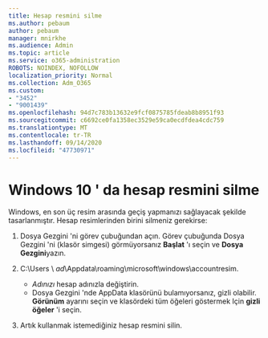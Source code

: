 ```yaml
---
title: Hesap resmini silme
ms.author: pebaum
author: pebaum
manager: mnirkhe
ms.audience: Admin
ms.topic: article
ms.service: o365-administration
ROBOTS: NOINDEX, NOFOLLOW
localization_priority: Normal
ms.collection: Adm_O365
ms.custom:
- "3452"
- "9001439"
ms.openlocfilehash: 94d7c783b13632e9fcf0875785fdeab8b8951f93
ms.sourcegitcommit: c6692ce0fa1358ec3529e59ca0ecdfdea4cdc759
ms.translationtype: MT
ms.contentlocale: tr-TR
ms.lasthandoff: 09/14/2020
ms.locfileid: "47730971"
---
```

# <a name="delete-an-account-picture-in-windows-10"></a>Windows 10 ' da hesap resmini silme

Windows, en son üç resim arasında geçiş yapmanızı sağlayacak şekilde tasarlanmıştır. Hesap resimlerinden birini silmeniz gerekirse:

1. Dosya Gezgini 'ni görev çubuğundan açın. Görev çubuğunda Dosya Gezgini 'ni (klasör simgesi) görmüyorsanız **Başlat** 'ı seçin ve **Dosya Gezgini**yazın.

2. C:\Users \\ *ad*\Appdata\roaming\microsoft\windows\accountresim. 
    - *Adınızı* hesap adınızla değiştirin.
    - Dosya Gezgini 'nde AppData klasörünü bulamıyorsanız, gizli olabilir. **Görünüm** ayarını seçin ve klasördeki tüm öğeleri göstermek Için **gizli öğeler** 'i seçin.

3. Artık kullanmak istemediğiniz hesap resmini silin.
 
 